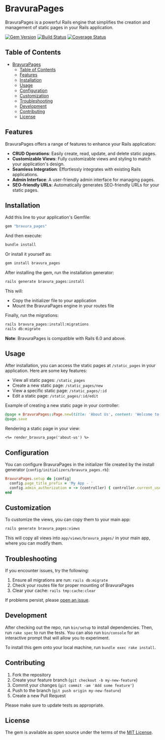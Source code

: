# BravuraPages

BravuraPages is a powerful Rails engine that simplifies the creation and management of static pages in your Rails application.

[![Gem Version](https://badge.fury.io/rb/bravura_pages.svg)](https://badge.fury.io/rb/bravura_pages)
[![Build Status](https://travis-ci.org/yourusername/bravura_pages.svg?branch=main)](https://travis-ci.org/yourusername/bravura_pages)
[![Coverage Status](https://coveralls.io/repos/github/yourusername/bravura_pages/badge.svg?branch=main)](https://coveralls.io/github/yourusername/bravura_pages?branch=main)

## Table of Contents

- [BravuraPages](#bravurapages)
  - [Table of Contents](#table-of-contents)
  - [Features](#features)
  - [Installation](#installation)
  - [Usage](#usage)
  - [Configuration](#configuration)
  - [Customization](#customization)
  - [Troubleshooting](#troubleshooting)
  - [Development](#development)
  - [Contributing](#contributing)
  - [License](#license)

## Features

BravuraPages offers a range of features to enhance your Rails application:

- **CRUD Operations**: Easily create, read, update, and delete static pages.
- **Customizable Views**: Fully customizable views and styling to match your application's design.
- **Seamless Integration**: Effortlessly integrates with existing Rails applications.
- **Admin Interface**: A user-friendly admin interface for managing pages.
- **SEO-friendly URLs**: Automatically generates SEO-friendly URLs for your static pages.

## Installation

Add this line to your application's Gemfile:

```ruby
gem "bravura_pages"
```

And then execute:

```bash
bundle install
```

Or install it yourself as:

```bash
gem install bravura_pages
```

After installing the gem, run the installation generator:

```bash
rails generate bravura_pages:install
```

This will:
- Copy the initializer file to your application
- Mount the BravuraPages engine in your routes file

Finally, run the migrations:

```bash
rails bravura_pages:install:migrations
rails db:migrate
```

**Note**: BravuraPages is compatible with Rails 6.0 and above.

## Usage

After installation, you can access the static pages at `/static_pages` in your application. Here are some key features:

- View all static pages: `/static_pages`
- Create a new static page: `/static_pages/new`
- View a specific static page: `/static_pages/:id`
- Edit a static page: `/static_pages/:id/edit`

Example of creating a new static page in your controller:

```ruby
@page = BravuraPages::Page.new(title: 'About Us', content: 'Welcome to our company!')
@page.save
```

Rendering a static page in your view:

```erb
<%= render_bravura_page('about-us') %>
```

## Configuration

You can configure BravuraPages in the initializer file created by the install generator (`config/initializers/bravura_pages.rb`):

```ruby
BravuraPages.setup do |config|
  config.page_title_prefix = 'My App - '
  config.admin_authorization = -> (controller) { controller.current_user.admin? }
end
```

## Customization

To customize the views, you can copy them to your main app:

```bash
rails generate bravura_pages:views
```

This will copy all views into `app/views/bravura_pages/` in your main app, where you can modify them.

## Troubleshooting

If you encounter issues, try the following:

1. Ensure all migrations are run: `rails db:migrate`
2. Check your routes file for proper mounting of BravuraPages
3. Clear your cache: `rails tmp:cache:clear`

If problems persist, please [open an issue](https://github.com/yourusername/bravura_pages/issues).

## Development

After checking out the repo, run `bin/setup` to install dependencies. Then, run `rake spec` to run the tests. You can also run `bin/console` for an interactive prompt that will allow you to experiment.

To install this gem onto your local machine, run `bundle exec rake install`.

## Contributing

1. Fork the repository
2. Create your feature branch (`git checkout -b my-new-feature`)
3. Commit your changes (`git commit -am 'Add some feature'`)
4. Push to the branch (`git push origin my-new-feature`)
5. Create a new Pull Request

Please make sure to update tests as appropriate.

## License

The gem is available as open source under the terms of the [MIT License](https://opensource.org/licenses/MIT).